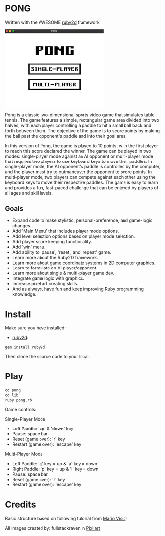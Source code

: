 # PONG
Written with the AWESOME [ruby2d](http://www.ruby2d.com/) framework

![PONG](lib/img/pong.gif)

Pong is a classic two-dimensional sports video game that simulates table tennis. The game features a simple, rectangular game area divided into two halves, with each player controlling a paddle to hit a small ball back and forth between them. The objective of the game is to score points by making the ball past the opponent's paddle and into their goal area.

In this version of Pong, the game is played to 10 points, with the first player to reach this score declared the winner. The game can be played in two modes: single-player mode against an AI opponent or multi-player mode that requires two players to use keyboard keys to move their paddles. In single-player mode, the AI opponent's paddle is controlled by the computer, and the player must try to outmaneuver the opponent to score points. In multi-player mode, two players can compete against each other using the keyboard keys to move their respective paddles. The game is easy to learn and provides a fun, fast-paced challenge that can be enjoyed by players of all ages and skill levels.
## Goals

- Expand code to make stylistic, personal-preference, and game-logic changes.
- Add 'Main Menu' that includes player mode options.
- Add level selection options based on player mode selection.
- Add player score keeping functionality.
- Add 'win' menu.
- Add ability to 'pause', 'reset', and 'repeat' game.
- Learn more about the Ruby2D framework.
- Learn more about game coordinate systems in 2D computer graphics.
- Learn to formulate an AI player/opponent.
- Learn more about single & multi-player game dev.
- Integrate game logic with graphics.
- Increase pixel art creating skills.
- And as always, have fun and keep improving Ruby programming knowledge.

# Install

Make sure you have installed:

* [ruby2d](https://github.com/ruby2d/ruby2d):

```
gem install ruby2d
```

Then clone the source code to your local.

# Play

```
cd pong
cd lib
ruby pong.rb
```

Game controls:

Single-Player Mode
* Left Paddle: 'up' & 'down' key
* Pause: space bar
* Reset (game over): 'r' key
* Restart (game over): 'escape' key

Multi-Player Mode
* Left Paddle: 'q' key = up & 'a' key = down
* Right Paddle: 'p' key = up & 'l' key = down
* Pause: space bar
* Reset (game over): 'r' key
* Restart (game over): 'escape' key


# Credits 

Basic structure based on following tutorial from [Mario Visic](https://github.com/mariovisic/ruby2d-games/tree/main/03%20-%20Pong)!

All images created by: fullstackraven in [Pixilart](https://www.pixilart.com/draw)